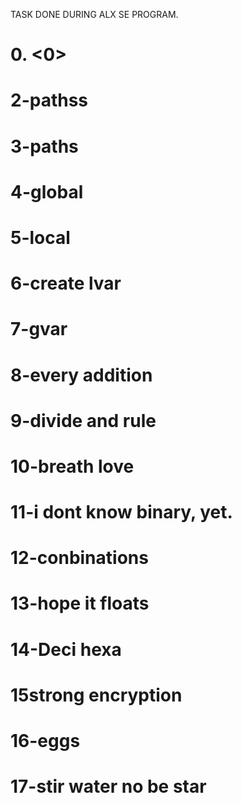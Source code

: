 TASK DONE DURING ALX SE PROGRAM.
# 0. <0>
# 2-pathss
# 3-paths
# 4-global
# 5-local
# 6-create lvar
# 7-gvar
# 8-every addition
# 9-divide and rule
# 10-breath love
# 11-i dont know binary, yet.
# 12-conbinations
# 13-hope it floats
# 14-Deci hexa
# 15strong encryption
# 16-eggs
# 17-stir water no be star

